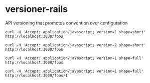 # versioner-rails

API versioning that promotes convention over configuration

```curl -H 'Accept: application/javascript; version=1 shape=short' http://localhost:3000/foos```

```curl -H 'Accept: application/javascript; version=2 shape=short' http://localhost:3000/foos```

```curl -H 'Accept: application/javascript; version=1 shape=full' http://localhost:3000/foos```

```curl -H 'Accept: application/javascript; version=1 shape=full' http://localhost:3000/foos/1```

